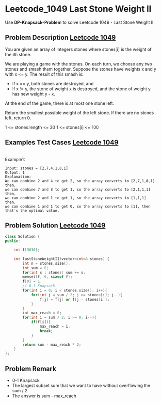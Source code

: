 # Leetcode_1049 Last Stone Weight II



Use **DP-Knapsack-Problem** to solve Leetcode 1049 - Last Stone Weight II. 
<!--more-->


## Problem Description [Leetcode 1049](https://leetcode.com/problems/last-stone-weight-ii/)

<p>

You are given an array of integers stones where stones[i] is the weight of the ith stone.

We are playing a game with the stones. On each turn, we choose any two stones and smash them together. Suppose the stones have weights x and y with x <= y. The result of this smash is:

- If x == y, both stones are destroyed, and
- If x != y, the stone of weight x is destroyed, and the stone of weight y has new weight y - x.

At the end of the game, there is at most one stone left.

Return the smallest possible weight of the left stone. If there are no stones left, return 0.



1 <= stones.length <= 30
1 <= stones[i] <= 100

</p>



## Examples Test Cases [Leetcode 1049](https://leetcode.com/problems/last-stone-weight-ii/)


<br>
Example1:
<br>

```
Input: stones = [2,7,4,1,8,1]
Output: 1
Explanation:
We can combine 2 and 4 to get 2, so the array converts to [2,7,1,8,1] then,
we can combine 7 and 8 to get 1, so the array converts to [2,1,1,1] then,
we can combine 2 and 1 to get 1, so the array converts to [1,1,1] then,
we can combine 1 and 1 to get 0, so the array converts to [1], then that's the optimal value.
```





## Problem Solution [Leetcode 1049](https://leetcode.com/problems/last-stone-weight-ii/)

```cpp
class Solution {
public:

    int f[3030];
    
    int lastStoneWeightII(vector<int>& stones) {
        int n = stones.size();
        int sum = 0;
        for(int s : stones) sum += s;
        memset(f, 0, sizeof f);
        f[0] = 1;
        // 0-1 Knapsack
        for(int i = 0; i < stones.size(); i++){
            for(int j = sum / 2; j >= stones[i]; j--){
                f[j] = f[j] or f[j - stones[i]];
            }
        }
        int max_reach = 0;
        for(int i = sum / 2; i >= 0; i--){
            if(f[i]){
                max_reach = i;
                break;
            }
        }
        return sum - max_reach * 2;
    }
};

```


## Problem Remark 
- 0-1 Knapsack
- The largest subset sum that we want to have without overflowing the sum / 2
- The answer is sum - max_reach
